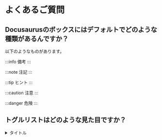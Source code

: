 # よくあるご質問

## Docusaurusのボックスにはデフォルトでどのような種類があるんですか？

以下のようなものがあります。

:::info
備考
:::

:::note
注記
:::

:::tip
ヒント
:::

:::caution
注意
:::

:::danger
危険
:::

## トグルリストはどのような見た目ですか？

<details>
  <summary>タイトル</summary>

概要

</details>